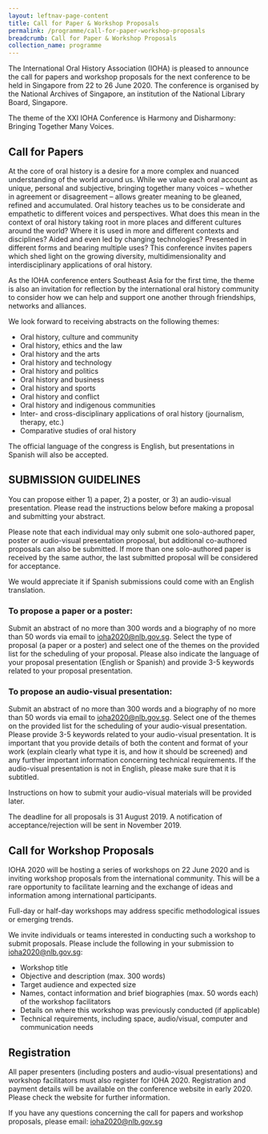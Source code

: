 ```yaml
---
layout: leftnav-page-content
title: Call for Paper & Workshop Proposals
permalink: /programme/call-for-paper-workshop-proposals
breadcrumb: Call for Paper & Workshop Proposals
collection_name: programme
---
```


The International Oral History Association (IOHA) is pleased to announce the call for papers and workshop proposals for the next conference to be held in Singapore from 22 to 26 June 2020. The conference is organised by the National Archives of Singapore, an institution of the National Library Board, Singapore.

The theme of the XXI IOHA Conference is Harmony and Disharmony: Bringing Together Many Voices.

## Call for Papers

At the core of oral history is a desire for a more complex and nuanced understanding of the world around us. While we value each oral account as unique, personal and subjective, bringing together many voices – whether in agreement or disagreement – allows greater meaning to be gleaned, refined and accumulated. Oral history teaches us to be considerate and empathetic to different voices and perspectives. What does this mean in the context of oral history taking root in more places and different cultures around the world? Where it is used in more and different contexts and disciplines? Aided and even led by changing technologies? Presented in different forms and bearing multiple uses? This conference invites papers which shed light on the growing diversity, multidimensionality and interdisciplinary applications of oral history.

As the IOHA conference enters Southeast Asia for the first time, the theme is also an invitation for reflection by the international oral history community to consider how we can help and support one another through friendships, networks and alliances.

We look forward to receiving abstracts on the following themes:
* Oral history, culture and community
* Oral history, ethics and the law
* Oral history and the arts
* Oral history and technology
* Oral history and politics
* Oral history and business
* Oral history and sports
* Oral history and conflict
* Oral history and indigenous communities
* Inter- and cross-disciplinary applications of oral history (journalism, therapy, etc.)
* Comparative studies of oral history

The official language of the congress is English, but presentations in Spanish will also be accepted.

## SUBMISSION GUIDELINES

You can propose either 1) a paper, 2) a poster, or 3) an audio-visual presentation. Please read the instructions below before making a proposal and submitting your abstract.

Please note that each individual may only submit one solo-authored paper, poster or audio-visual presentation proposal, but additional co-authored proposals can also be submitted. If more than one solo-authored paper is received by the same author, the last submitted proposal will be considered for acceptance.

We would appreciate it if Spanish submissions could come with an English translation.

### To propose a paper or a poster: 

Submit an abstract of no more than 300 words and a biography of no more than 50 words via email to <ioha2020@nlb.gov.sg>. Select the type of proposal (a paper or a poster) and select one of the themes on the provided list for the scheduling of your proposal. Please also indicate the language of your proposal presentation (English or Spanish) and provide 3-5 keywords related to your proposal presentation.

### To propose an audio-visual presentation:

Submit an abstract of no more than 300 words and a biography of no more than 50 words via email to <ioha2020@nlb.gov.sg>. Select one of the themes on the provided list for the scheduling of your audio-visual presentation. Please provide 3-5 keywords related to your audio-visual presentation. It is important that you provide details of both the content and format of your work (explain clearly what type it is, and how it should be screened) and any further important information concerning technical requirements. If the audio-visual presentation is not in English, please make sure that it is subtitled.

Instructions on how to submit your audio-visual materials will be provided later.

The deadline for all proposals is 31 August 2019. A notification of acceptance/rejection will be sent in November 2019. 

## Call for Workshop Proposals

IOHA 2020 will be hosting a series of workshops on 22 June 2020 and is inviting workshop proposals from the international community. This will be a rare opportunity to facilitate learning and the exchange of ideas and information among international participants.

Full-day or half-day workshops may address specific methodological issues or emerging trends.

We invite individuals or teams interested in conducting such a workshop to submit proposals. Please include the following in your submission to <ioha2020@nlb.gov.sg>:

* Workshop title
* Objective and description (max. 300 words)
* Target audience and expected size
* Names, contact information and brief biographies (max. 50 words each) of the workshop facilitators
* Details on where this workshop was previously conducted (if applicable)
* Technical requirements, including space, audio/visual, computer and communication needs

## Registration

All paper presenters (including posters and audio-visual presentations) and workshop facilitators must also register for IOHA 2020. Registration and payment details will be available on the conference website in early 2020. Please check the website for further information.

If you have any questions concerning the call for papers and workshop proposals, please email: <ioha2020@nlb.gov.sg>
